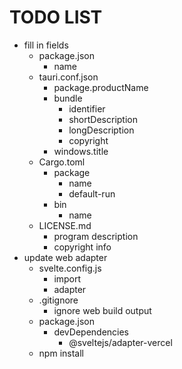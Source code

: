 # TODO LIST

- fill in fields
  - package.json
    - name
  - tauri.conf.json
    - package.productName
    - bundle
      - identifier
      - shortDescription
      - longDescription
      - copyright
    - windows.title
  - Cargo.toml
    - package
      - name
      - default-run
    - bin
      - name
  - LICENSE.md
    - program description
    - copyright info
- update web adapter
  - svelte.config.js
    - import
    - adapter
  - .gitignore
    - ignore web build output
  - package.json
    - devDependencies
      - @sveltejs/adapter-vercel
  - npm install

